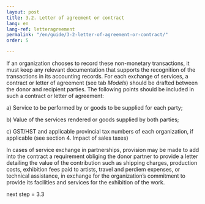 ```yaml
---
layout: post
title: 3.2. Letter of agreement or contract
lang: en
lang-ref: letteragreement
permalink: "/en/guide/3-2-letter-of-agreement-or-contract/"
order: 5

---
```

If an organization chooses to record these non-monetary transactions, it must keep any relevant documentation that supports the recognition of the transactions in its accounting records. For each exchange of services, a contract or letter of agreement (see tab _Models_) should be drafted between the donor and recipient parties. The following points should be included in such a contract or letter of agreement:

a) Service to be performed by or goods to be supplied for each party;

b) Value of the services rendered or goods supplied by both parties;

c) GST/HST and applicable provincial tax numbers of each organization, if applicable (see section 4. Impact of sales taxes)

In cases of service exchange in partnerships, provision may be made to add into the contract a requirement obliging the donor partner to provide a letter detailing the value of the contribution such as shipping charges, production costs, exhibition fees paid to artists, travel and perdiem expenses, or technical assistance, in exchange for the organization’s commitment to provide its facilities and services for the exhibition of the work.

next step = 3.3
